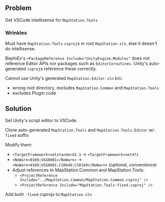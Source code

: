 ## Problem

Get VSCode intellisense for `MapStation.Tools`

### Wrinkles

Must have `MapStation.Tools` `csproj`s in root `MapStation.sln`, else it doesn't do intellisense.

BepInEx's `<PackageReference Include="UnityEngine.Modules"` does not reference Editor APIs nor packages such as `EditorCoroutines`. Unity's auto-generated `csproj`s reference these correctly.

Cannot use Unity's generated `MapStation.Editor.sln` b/c:

- wrong root directory, excludes `MapStation.Common` and `MapStation.Tools`
- excludes Plugin code

## Solution

Set Unity's script editor to VSCode.

Clone auto-generated `MapStation.Tools` and `MapStation.Tools.Editor` w/`-fixed` suffix

Modify them:

- `<TargetFramework>netstandard2.1` -> `<TargetFramework>net471`
- `<NoWarn>0169;USG0001</NoWarn>` -> `<NoWarn>0169;USG0001;CS0649;CS0169</NoWarn>` (optional, convenience)
- Adjust references to MapStation.Common and MapStation.Tools:
  - `<ProjectReference Include="../MapStation.Common/MapStation.Common.csproj" />`
  - `<ProjectReference Include="MapStation.Tools-fixed.csproj" />`

Add both `-fixed` csprojs to `MapStation.sln`
